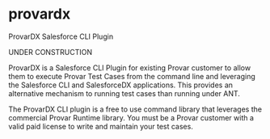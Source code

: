 # provardx
ProvarDX Salesforce CLI Plugin 

UNDER CONSTRUCTION

ProvarDX is a Salesforce CLI Plugin for existing Provar customer to allow them to execute Provar Test Cases from the command line and leveraging the Salesforce CLI and SalesforceDX applications. This provides an alternative mechanism to running test cases than running under ANT.

The ProvarDX CLI plugin is a free to use command library that leverages the commercial Provar Runtime library. You must be a Provar customer with a valid paid license to write and maintain your test cases.
